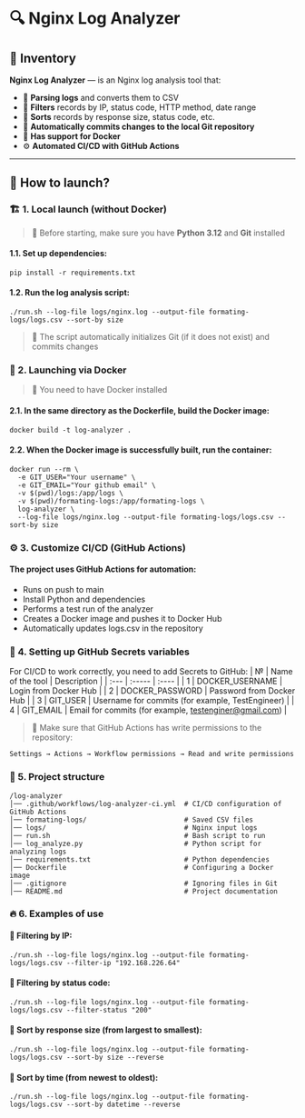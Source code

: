# 🔍 Nginx Log Analyzer

## 📌 Inventory
**Nginx Log Analyzer** — is an Nginx log analysis tool that:
- 📄 **Parsing logs** and converts them to CSV
- 🔎 **Filters** records by IP, status code, HTTP method, date range
- 🔀 **Sorts** records by response size, status code, etc.
- 🔄 **Automatically commits changes to the local Git repository**
- 🐳 **Has support for Docker**
- ⚙️ **Automated CI/CD with GitHub Actions**

---


## 🚀 How to launch?

### 🏗 1. Local launch (without Docker)
> 📌 Before starting, make sure you have **Python 3.12** and **Git** installed

#### 1.1. Set up dependencies:
   
```
pip install -r requirements.txt
```

#### 1.2. Run the log analysis script:

```
./run.sh --log-file logs/nginx.log --output-file formating-logs/logs.csv --sort-by size
```
> 📌 The script automatically initializes Git (if it does not exist) and commits changes




### 🐳 2. Launching via Docker
> 📌 You need to have Docker installed

#### 2.1. In the same directory as the Dockerfile, build the Docker image:

```
docker build -t log-analyzer .
```

#### 2.2. When the Docker image is successfully built, run the container:
```
docker run --rm \
  -e GIT_USER="Your username" \ 
  -e GIT_EMAIL="Your github email" \ 
  -v $(pwd)/logs:/app/logs \
  -v $(pwd)/formating-logs:/app/formating-logs \
  log-analyzer \
  --log-file logs/nginx.log --output-file formating-logs/logs.csv --sort-by size
```

### ⚙️ 3. Customize CI/CD (GitHub Actions)

#### The project uses GitHub Actions for automation:

- Runs on push to main
- Install Python and dependencies
- Performs a test run of the analyzer
- Creates a Docker image and pushes it to Docker Hub
- Automatically updates logs.csv in the repository

### 🔐 4. Setting up GitHub Secrets variables
For CI/CD to work correctly, you need to add Secrets to GitHub:
| №    | Name of the tool | Description |
| :--- |  :-----         | :----       |
| 1    | DOCKER_USERNAME | Login from Docker Hub |
| 2    | DOCKER_PASSWORD | Password from Docker Hub |
| 3    | GIT_USER | Username for commits (for example, TestEngineer) |
| 4    | GIT_EMAIL | Email for commits (for example, testenginer@gmail.com) |

> 📌 Make sure that GitHub Actions has write permissions to the repository:
```
Settings → Actions → Workflow permissions → Read and write permissions
```

### 📂 5. Project structure
```
/log-analyzer
│── .github/workflows/log-analyzer-ci.yml  # CI/CD configuration of GitHub Actions
│── formating-logs/                        # Saved CSV files
│── logs/                                  # Nginx input logs
│── run.sh                                 # Bash script to run
│── log_analyze.py                         # Python script for analyzing logs
│── requirements.txt                       # Python dependencies
│── Dockerfile                             # Configuring a Docker image
│── .gitignore                             # Ignoring files in Git
│── README.md                              # Project documentation
```

### 🔥 6. Examples of use
#### 📌 Filtering by IP:
```
./run.sh --log-file logs/nginx.log --output-file formating-logs/logs.csv --filter-ip "192.168.226.64"
```

#### 📌 Filtering by status code:
```
./run.sh --log-file logs/nginx.log --output-file formating-logs/logs.csv --filter-status "200"
```

#### 📌 Sort by response size (from largest to smallest):
```
./run.sh --log-file logs/nginx.log --output-file formating-logs/logs.csv --sort-by size --reverse
```

#### 📌 Sort by time (from newest to oldest):
```
./run.sh --log-file logs/nginx.log --output-file formating-logs/logs.csv --sort-by datetime --reverse
```
